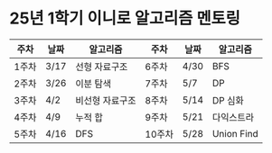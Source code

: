 # 25년 1학기 이니로 알고리즘 멘토링
|주차|날짜|알고리즘|주차|날짜|알고리즘|
|---|---|---|---|---|---|
|1주차|3/17|선형 자료구조|6주차|4/30|BFS|
|2주차|3/26|이분 탐색|7주차|5/7|DP|
|3주차|4/2|비선형 자료구조|8주차|5/14|DP 심화|
|4주차|4/9|누적 합|9주차|5/21|다익스트라|
|5주차|4/16|DFS|10주차|5/28|Union Find|

